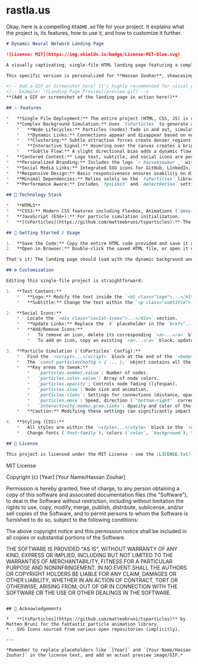 # rastla.us
Okay, here is a compelling `README.md` file for your project. It explains what the project is, its features, how to use it, and how to customize it further.

```markdown
# Dynamic Neural Network Landing Page

![License: MIT](https://img.shields.io/badge/License-MIT-blue.svg)

A visually captivating, single-file HTML landing page featuring a complex, dynamic neural network simulation as a background. Designed to be lightweight and easy to deploy, using only the `tsParticles` library loaded via CDN.

This specific version is personalized for **Hassan Zouhar**, showcasing a name/logo with a terminal-style blinking cursor, a descriptive subtitle in Norwegian, and social media profile links.

<!-- Add a GIF or Screenshot here! It's highly recommended for visual projects. -->
<!-- Example: ![Landing Page Preview](preview.gif) -->
**(Add a GIF or screenshot of the landing page in action here!)**

## ✨ Features

*   **Single File Deployment:** The entire project (HTML, CSS, JS) is contained within a single `.html` file for ultimate portability.
*   **Complex Background Simulation:** Uses `tsParticles` to generate an animated background mimicking neural pathways:
    *   **Node Lifecycles:** Particles (nodes) fade in and out, simulating creation and decay.
    *   **Dynamic Links:** Connections appear and disappear based on node proximity and opacity.
    *   **Clustering:** Subtle attraction forces create denser regions, mimicking neural clusters.
    *   **Interactive Signal:** Hovering over the canvas creates a bright, high-opacity link to the cursor ("grab" mode), simulating signal propagation.
    *   **Subtle Flow:** A slight directional bias adds a dynamic flow to the particle movement.
*   **Centered Content:** Logo text, subtitle, and social icons are perfectly centered vertically and horizontally using CSS Flexbox.
*   **Personalized Branding:** Includes the logo `> hassanzouhar _` with a blinking cursor effect.
*   **Social Media Links:** Integrated SVG icons for GitHub, LinkedIn, and Mastodon (easily expandable).
*   **Responsive Design:** Basic responsiveness ensures usability on different screen sizes.
*   **Minimal Dependencies:** Relies solely on the `tsParticles` library loaded via CDN – no build process required.
*   **Performance Aware:** Includes `fpsLimit` and `detectRetina` settings in the particle configuration. Link triangles can be disabled for further optimization if needed.

## 🚀 Technology Stack

*   **HTML5**
*   **CSS3:** Modern CSS features including Flexbox, Animations (`@keyframes`), Gradients.
*   **JavaScript (ES6+):** For particle simulation initialization.
*   **[tsParticles](https://github.com/matteobruni/tsparticles):** The single JavaScript library used for the particle animation (version `2.12.0` as per the CDN link).

## 🔧 Getting Started / Usage

1.  **Save the Code:** Copy the entire HTML code provided and save it as an `.html` file (e.g., `index.html`).
2.  **Open in Browser:** Double-click the saved HTML file, or open it using your web browser's "File > Open" menu.

That's it! The landing page should load with the dynamic background and centered content.

## ⚙️ Customization

Editing this single-file project is straightforward:

1.  **Text Content:**
    *   **Logo:** Modify the text inside the `<h1 class="logo">...</h1>` tag. The `<span class="cursor">_</span>` creates the blinking cursor.
    *   **Subtitle:** Change the text within the `<p class="subtitle">...</p>` tag.

2.  **Social Icons:**
    *   Locate the `<div class="social-icons">...</div>` section.
    *   **Update Links:** Replace the `#` placeholder in the `href="..."` attribute of each `<a>` tag with your actual profile URLs. Remember to update the Mastodon link with your instance URL as well.
    *   **Add/Remove Icons:**
        *   To remove an icon, delete its corresponding `<a>...</a>` block.
        *   To add an icon, copy an existing `<a>...</a>` block, update the `href`, `aria-label`, and replace the `<svg>...</svg>` content with the SVG code for the desired icon (you can find free SVG icons online from sources like Simple Icons, Feather Icons, etc.). Ensure the new SVG has `fill="currentColor"` if you want it to inherit the link color. Limit to ~5 icons for clean layout.

3.  **Particle Simulation (`tsParticles` Config):**
    *   Find the `<script>...</script>` block at the end of the `<body>`.
    *   The `const particlesConfig = { ... };` object contains all the settings for the background animation.
    *   **Key areas to tweak:**
        *   `particles.number.value`: Number of nodes.
        *   `particles.color.value`: Array of node colors.
        *   `particles.opacity`: Controls node fading (lifespan).
        *   `particles.size`: Node size and animation.
        *   `particles.links`: Settings for connections (distance, opacity, color, width). Toggle `triangles.enable` for performance.
        *   `particles.move`: Speed, direction (`"bottom-right"` currently), attraction (`attract.rotate` controls strength).
        *   `interactivity.modes.grab.links`: Opacity and color of the link drawn to the cursor on hover.
    *   **Caution:** Modifying these settings can significantly impact appearance and performance. Refer to the [tsParticles Documentation](https://particles.js.org/docs/index.html) (note: link points to successor documentation, concepts are similar) for detailed options.

4.  **Styling (CSS):**
    *   All styles are within the `<style>...</style>` block in the `<head>`.
    *   Change fonts (`font-family`), colors (`color`, `background`), text shadows (`text-shadow`), gradients (`background: radial-gradient(...)`), icon sizes, etc. here.

## 📜 License

This project is licensed under the MIT License - see the [LICENSE.txt](LICENSE.txt) file for details (or include the MIT license text directly if not using a separate file).

```
MIT License

Copyright (c) [Year] [Your Name/Hassan Zouhar]

Permission is hereby granted, free of charge, to any person obtaining a copy
of this software and associated documentation files (the "Software"), to deal
in the Software without restriction, including without limitation the rights
to use, copy, modify, merge, publish, distribute, sublicense, and/or sell
copies of the Software, and to permit persons to whom the Software is
furnished to do so, subject to the following conditions:

The above copyright notice and this permission notice shall be included in all
copies or substantial portions of the Software.

THE SOFTWARE IS PROVIDED "AS IS", WITHOUT WARRANTY OF ANY KIND, EXPRESS OR
IMPLIED, INCLUDING BUT NOT LIMITED TO THE WARRANTIES OF MERCHANTABILITY,
FITNESS FOR A PARTICULAR PURPOSE AND NONINFRINGEMENT. IN NO EVENT SHALL THE
AUTHORS OR COPYRIGHT HOLDERS BE LIABLE FOR ANY CLAIM, DAMAGES OR OTHER
LIABILITY, WHETHER IN AN ACTION OF CONTRACT, TORT OR OTHERWISE, ARISING FROM,
OUT OF OR IN CONNECTION WITH THE SOFTWARE OR THE USE OR OTHER DEALINGS IN THE
SOFTWARE.
```

## 🙏 Acknowledgements

*   **[tsParticles](https://github.com/matteobruni/tsparticles)** by Matteo Bruni for the fantastic particle animation library.
*   SVG Icons sourced from various open repositories (implicitly).

---

*Remember to replace placeholders like `[Year]` and `[Your Name/Hassan Zouhar]` in the license text, and add an actual preview image/GIF.*

